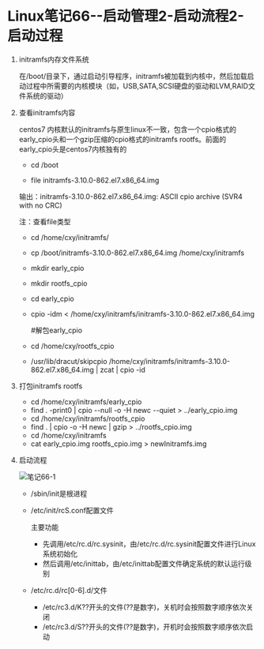# Linux笔记66--启动管理2-启动流程2-启动过程

1. initramfs内存文件系统

   在/boot/目录下，通过启动引导程序，initramfs被加载到内核中，然后加载启动过程中所需要的内核模块（如，USB,SATA,SCSI硬盘的驱动和LVM,RAID文件系统的驱动）

2. 查看initramfs内容

   centos7 内核默认的initramfs与原生linux不一致，包含一个cpio格式的early_cpio头和一个gzip压缩的cpio格式的initramfs rootfs。前面的early_cpio头是centos7内核独有的

   + cd /boot

   +  file initramfs-3.10.0-862.el7.x86_64.img

     输出：initramfs-3.10.0-862.el7.x86_64.img: ASCII cpio archive (SVR4 with no CRC)

     注：查看file类型
   
   + cd /home/cxy/initramfs/
   
   + cp /boot/initramfs-3.10.0-862.el7.x86_64.img /home/cxy/initramfs
   
   + mkdir early_cpio
   
   + mkdir rootfs_cpio
   
   + cd early_cpio
   
   + cpio -idm < /home/cxy/initramfs/initramfs-3.10.0-862.el7.x86_64.img
   
     #解包early_cpio
   
   + cd /home/cxy/rootfs_cpio
   + /usr/lib/dracut/skipcpio /home/cxy/initramfs/initramfs-3.10.0-862.el7.x86_64.img | zcat | cpio -id

3. 打包initramfs rootfs
   + cd /home/cxy/initramfs/early_cpio
   + find . -print0 | cpio --null -o -H newc --quiet > ../early_cpio.img
   + cd /home/cxy/initramfs/rootfs_cpio
   + find . | cpio -o -H newc | gzip > ../rootfs_cpio.img
   + cd /home/cxy/initramfs
   + cat early_cpio.img rootfs_cpio.img > newInitramfs.img

4. 启动流程

   ![笔记66-1](E:\notes\Linux\笔记66-1.jpg)

   + /sbin/init是根进程

   + /etc/init/rcS.conf配置文件

     主要功能

     + 先调用/etc/rc.d/rc.sysinit，由/etc/rc.d/rc.sysinit配置文件进行Linux系统初始化
     + 然后调用/etc/inittab，由/etc/inittab配置文件确定系统的默认运行级别

   + /etc/rc.d/rc[0-6].d/文件

     + /etc/rc3.d/K??开头的文件(??是数字)，关机时会按照数字顺序依次关闭
     + /etc/rc3.d/S??开头的文件(??是数字)，开机时会按照数字顺序依次启动

     

   